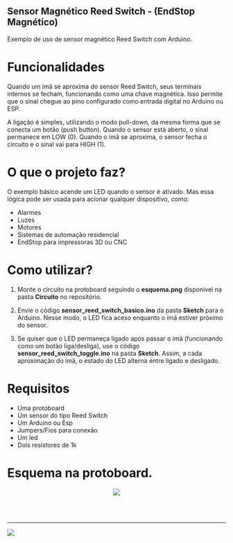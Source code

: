 ## Sensor Magnético Reed Switch - (EndStop Magnético)

Exemplo de uso de sensor magnético Reed Switch com Arduino. 

# Funcionalidades
Quando um ímã se aproxima do sensor Reed Switch, seus terminais internos se fecham, funcionando como uma chave magnética. Isso permite que o sinal chegue ao pino configurado como entrada digital no Arduino ou ESP.

A ligação é simples, utilizando o modo pull-down, da mesma forma que se conecta um botão (push button).
Quando o sensor está aberto, o sinal permanece em LOW (0). Quando o ímã se aproxima, o sensor fecha o circuito e o sinal vai para HIGH (1).

# O que o projeto faz?

O exemplo básico acende um LED quando o sensor é ativado.
Mas essa lógica pode ser usada para acionar qualquer dispositivo, como:

+ Alarmes
+ Luzes
+ Motores
+ Sistemas de automação residencial
+ EndStop para impressoras 3D ou CNC

# Como utilizar?

1. Monte o circuito na protoboard seguindo o **esquema.png** disponível na pasta **Circuito** no repositório.

2. Envie o código **sensor_reed_switch_basico.ino** da pasta **Sketch** para o Arduino. Nesse modo, o LED fica aceso enquanto o ímã estiver próximo do sensor.

3. Se quiser que o LED permaneça ligado após passar o ímã (funcionando como um botão liga/desliga), use o código **sensor_reed_switch_toggle.ino** na pasta **Sketch**. Assim, a cada aproximação do ímã, o estado do LED alterna entre ligado e desligado.

# Requisitos

+ Uma protoboard 
+ Um sensor do tipo Reed Switch 
+ Um Arduino ou Esp
+ Jumpers/Fios para conexão
+ Um led 
+ Dois resistores de 1k 

# Esquema na protoboard.

<div align="center">
  <img src="https://user-images.githubusercontent.com/46107950/170777415-3b223caa-990a-4288-b40d-d99cc64c8402.png" />
</div>
<br/> 

<br><hr>
<div align="left">
  <img src="https://licensebuttons.net/l/zero/1.0/80x15.png" />
</div>
<br/> 

